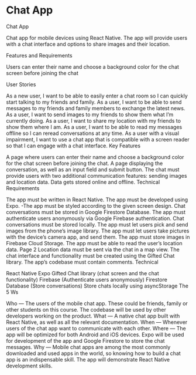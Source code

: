 # Chat App
Chat App

Chat app for mobile devices using React Native. The app will provide users with a chat interface and options to share images and their location.

Features and Requirements

Users can enter their name and choose a background color for the chat screen before joining the chat

User Stories

As a new user, I want to be able to easily enter a chat room so I can quickly start talking to my friends and family.
As a user, I want to be able to send messages to my friends and family members to exchange the latest news.
As a user, I want to send images to my friends to show them what I’m currently doing.
As a user, I want to share my location with my friends to show them where I am.
As a user, I want to be able to read my messages offline so I can reread conversations at any time.
As a user with a visual impairment, I want to use a chat app that is compatible with a screen reader so that I can engage with a chat interface.
Key Features

A page where users can enter their name and choose a background color for the chat screen before joining the chat.
A page displaying the conversation, as well as an input field and submit button.
The chat must provide users with two additional communication features: sending images and location data.
Data gets stored online and offline.
Technical Requirements

The app must be written in React Native.
The app must be developed using Expo. -The app must be styled according to the given screen design.
Chat conversations must be stored in Google Firestore Database.
The app must authenticate users anonymously via Google Firebase authentication.
Chat conversations must be stored locally.
The app must let users pick and send images from the phone’s image library.
The app must let users take pictures with the device’s camera app, and send them.
The app must store images in Firebase Cloud Storage.
The app must be able to read the user’s location data. Page 2
Location data must be sent via the chat in a map view.
The chat interface and functionality must be created using the Gifted Chat library.
The app’s codebase must contain comments.
Technical

React Native
Expo
Gifted Chat library (chat screen and the chat functionality)
Firebase (Authenticate users anonymously)
Firestore Database (Store conversations)
Store chats locally using asyncStorage
The 5 Ws

Who — The users of the mobile chat app. These could be friends, family or other students on this course. The codebase will be used by other developers working on the product.
What — A native chat app built with React Native, as well as all the relevant documentation.
When — Whenever users of the chat app want to communicate with each other.
Where — The app will be optimized for both Android and iOS devices. Expo will be used for development of the app and Google Firestore to store the chat messages.
Why — Mobile chat apps are among the most commonly downloaded and used apps in the world, so knowing how to build a chat app is an indispensable skill. The app will demonstrate React Native development skills.
